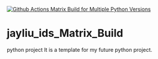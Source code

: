 [![Github Actions Matrix Build for Multiple Python Versions](https://github.com/jayliu1016/Matrix_Build/actions/workflows/cicd.yml/badge.svg)](https://github.com/jayliu1016/Matrix_Build/actions/workflows/cicd.yml)
# jayliu_ids_Matrix_Build
python project
It is a template for my future python project.
